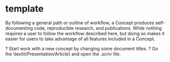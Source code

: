# template

By following a general path or outline of workflow, a Concept produces self-documenting code, reproducible research, and publications. While nothing requires a user to follow the workflow described here, but doing so makes it easier for users to take advantage of all features included in a Concept.

? Start work with a new concept by changing some document titles.
? Go the \textit{Presentation/Article} and open the .scriv file.

